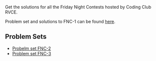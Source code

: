Get the solutions for all the Friday Night Contests hosted by Coding Club RVCE.

Problem set and solutions to FNC-1 can be found [here](https://github.com/syed0369/Coding-Club-FNC-solutions/tree/main/FNC-1).

## Problem Sets
+ [Probelm set FNC-2](https://vjudge.net/contest/674201#problem)
+ [Problem set FNC-3](https://vjudge.net/contest/677977#problem)
